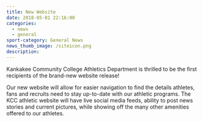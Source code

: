 ```yaml
---
title: New Website
date: 2018-05-01 22:16:00
categories:
  - news
  - general
sport-category: General News
news_thumb_image: /siteicon.png
description:
---
```


Kankakee Community College Athletics Department is thrilled to be the first recipients of the brand-new website release!

Our new website will allow for easier navigation to find the details athletes, fans and recruits need to stay up-to-date with our athletic programs. The KCC athletic website will have live social media feeds, ability to post news stories and current pictures, while showing off the many other amenities offered to our athletes. &nbsp;

&nbsp;